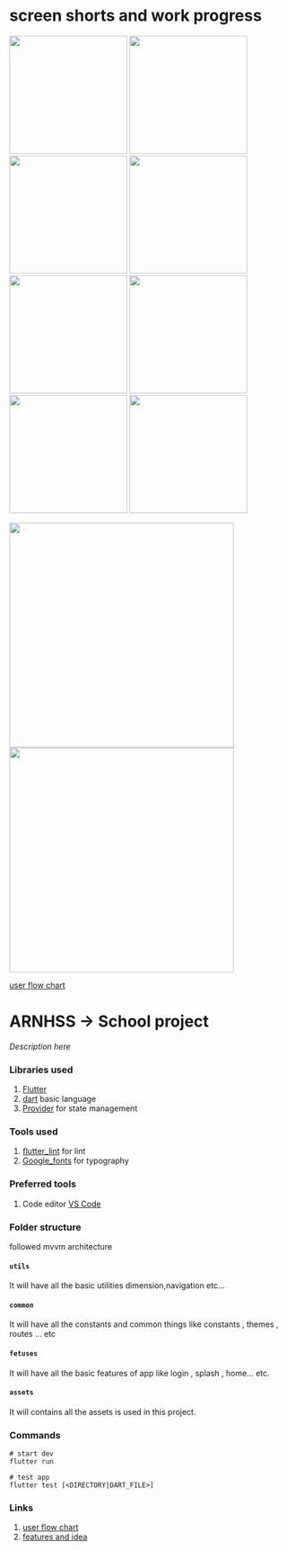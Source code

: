 # screen shorts and work progress

<img width='210' src="https://user-images.githubusercontent.com/65447144/183302437-8c846b5e-3f4b-4caa-8626-6e1eef4ac295.png"/> <img width='210' src="https://user-images.githubusercontent.com/65447144/183710986-60f101db-12d2-45f0-bbfb-57913aea97d7.png"/> <img width='210' src="https://user-images.githubusercontent.com/65447144/184447100-b1210113-e040-41a5-bc66-28ace657f777.png"/> <img width='210' src="https://user-images.githubusercontent.com/65447144/184447225-d0192f64-97c9-4422-9383-2f362d8a9f99.png"/> <img width='210' src="https://user-images.githubusercontent.com/65447144/184447337-5df1ac9f-93bb-46ff-8f5a-ee64e892ab6d.png"/> <img width='210' src="https://user-images.githubusercontent.com/65447144/184447609-87db16c3-b2ad-49e7-b309-09a2315f145b.png"/> <img width='210' src="https://user-images.githubusercontent.com/65447144/184447740-909c709e-4a14-4afd-b6e8-d95d5d3f2687.png"/> <img width='210' src="https://user-images.githubusercontent.com/65447144/184510682-e27649f6-0e10-4c1d-8560-76ae7733ff1f.png"/>




<img width='400' src="https://user-images.githubusercontent.com/65447144/184448746-f6bab9e8-4197-419c-bd27-c0b3a7aca331.jpeg"/> <img width='400' src="https://user-images.githubusercontent.com/65447144/184449048-4d43402e-e6ac-406d-8b64-e6534568fdc7.jpeg"/>

[user flow chart ](https://www.figma.com/file/hqW9fdd2K8r4gRhCvAkCmG/user-flow-of-arnhss?node-id=0%3A1)

# ARNHSS -> School project

_Description here_

### Libraries used

1. [Flutter](https://flutter.dev/)
2. [dart](https://dart.dev/) basic language
3. [Provider](https://pub.dev/packages/provider/) for state management

### Tools used

1. [flutter_lint](https://pub.dev/packages/flutter_lints/) for lint
2. [Google_fonts](https://pub.dev/packages/google_fonts/) for typography

### Preferred tools

1. Code editor [VS Code](https://code.visualstudio.com/)

### Folder structure

followed mvvm architecture

#### `utils`

It will have all the basic utilities dimension,navigation etc...

#### `common`

It will have all the constants and common things like constants , themes , routes ... etc

#### `fetuses`

It will have all the basic features of app like login , splash , home... etc.

#### `assets`

It will contains all the assets is used in this project.

### Commands

```
# start dev
flutter run

# test app
flutter test [<DIRECTORY|DART_FILE>]

```

### Links

1. [user flow chart ](https://www.figma.com/file/hqW9fdd2K8r4gRhCvAkCmG/user-flow-of-arnhss?node-id=0%3A1)
2. [features and idea ](https://www.notion.so/AR-Nagar-Hss-a2befd3ac6544c349e69c09d772e5f01)
